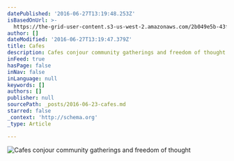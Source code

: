 ```yaml
---
datePublished: '2016-06-27T13:19:48.253Z'
isBasedOnUrl: >-
  https://the-grid-user-content.s3-us-west-2.amazonaws.com/2b049e5b-43fd-425e-944f-6c3e4835d4fd.jpg
author: []
dateModified: '2016-06-27T13:19:47.379Z'
title: Cafes
description: Cafes conjour community gatherings and freedom of thought
inFeed: true
hasPage: false
inNav: false
inLanguage: null
keywords: []
authors: []
publisher: null
sourcePath: _posts/2016-06-23-cafes.md
starred: false
_context: 'http://schema.org'
_type: Article

---
```

![Cafes conjour community gatherings and freedom of thought](https://the-grid-user-content.s3-us-west-2.amazonaws.com/2b049e5b-43fd-425e-944f-6c3e4835d4fd.jpg)